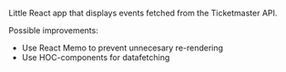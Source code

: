 Little React app that displays events fetched from the Ticketmaster API.

Possible improvements: 
- Use React Memo to prevent unnecesary re-rendering
- Use HOC-components for datafetching